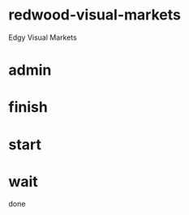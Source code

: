# redwood-visual-markets
Edgy Visual Markets

admin
=====

finish
=====

start
=====

wait
=====
done
